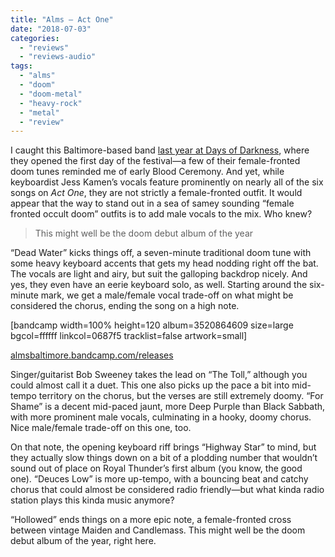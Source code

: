 ```yaml
---
title: "Alms – Act One"
date: "2018-07-03"
categories: 
  - "reviews"
  - "reviews-audio"
tags: 
  - "alms"
  - "doom"
  - "doom-metal"
  - "heavy-rock"
  - "metal"
  - "review"
---
```


I caught this Baltimore-based band [last year at Days of Darkness](https://hellbound.ca/2017/10/amateur-concert-photography-hhttps:/hellbound.ca/2017/10/amateur-concert-photography-hour-days-darkness-day-one-october-28-2017/our-days-darkness-day-one-october-28-2017/), where they opened the first day of the festival—a few of their female-fronted doom tunes reminded me of early Blood Ceremony. And yet, while keyboardist Jess Kamen’s vocals feature prominently on nearly all of the six songs on _Act One_, they are not strictly a female-fronted outfit. It would appear that the way to stand out in a sea of samey sounding “female fronted occult doom” outfits is to add male vocals to the mix. Who knew?

> This might well be the doom debut album of the year

“Dead Water” kicks things off, a seven-minute traditional doom tune with some heavy keyboard accents that gets my head nodding right off the bat. The vocals are light and airy, but suit the galloping backdrop nicely. And yes, they even have an eerie keyboard solo, as well. Starting around the six-minute mark, we get a male/female vocal trade-off on what might be considered the chorus, ending the song on a high note.

\[bandcamp width=100% height=120 album=3520864609 size=large bgcol=ffffff linkcol=0687f5 tracklist=false artwork=small\]

[almsbaltimore.bandcamp.com/releases](https://almsbaltimore.bandcamp.com/releases)

Singer/guitarist Bob Sweeney takes the lead on “The Toll,” although you could almost call it a duet. This one also picks up the pace a bit into mid-tempo territory on the chorus, but the verses are still extremely doomy. “For Shame” is a decent mid-paced jaunt, more Deep Purple than Black Sabbath, with more prominent male vocals, culminating in a hooky, doomy chorus. Nice male/female trade-off on this one, too.

On that note, the opening keyboard riff brings “Highway Star” to mind, but they actually slow things down on a bit of a plodding number that wouldn’t sound out of place on Royal Thunder’s first album (you know, the good one). “Deuces Low” is more up-tempo, with a bouncing beat and catchy chorus that could almost be considered radio friendly—but what kinda radio station plays this kinda music anymore?

“Hollowed” ends things on a more epic note, a female-fronted cross between vintage Maiden and Candlemass. This might well be the doom debut album of the year, right here.
